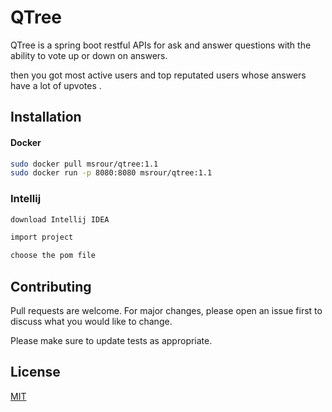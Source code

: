# QTree

QTree is a spring boot restful APIs for ask and answer questions with the ability to vote up or down on answers.

then you got most active users and top reputated users whose answers have a lot of upvotes .

## Installation

#### Docker

```bash
sudo docker pull msrour/qtree:1.1
sudo docker run -p 8080:8080 msrour/qtree:1.1
```
### Intellij


```bash
download Intellij IDEA

import project

choose the pom file 

```

## Contributing
Pull requests are welcome. For major changes, please open an issue first to discuss what you would like to change.

Please make sure to update tests as appropriate.

## License
[MIT](https://choosealicense.com/licenses/mit/)